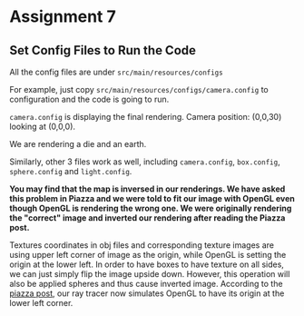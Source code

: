 # Assignment 7

## Set Config Files to Run the Code

  All the config files are under `src/main/resources/configs`

  For example, just copy `src/main/resources/configs/camera.config` to configuration and the code is going to run.

  `camera.config` is displaying the final rendering. Camera position: (0,0,30) looking at (0,0,0).

  We are rendering a die and an earth.

  Similarly, other 3 files work as well, including `camera.config`, `box.config`, `sphere.config` and `light.config`.



**You may find that the map is inversed in our renderings. We have asked this problem in Piazza and we were told to fit our image with OpenGL even though OpenGL is rendering the wrong one. We were originally rendering the "correct" image and inverted our rendering after reading the Piazza post.**

Textures coordinates in obj files and corresponding texture images are using upper left corner of image as the origin, while OpenGL is setting the origin at the lower left. In order to have boxes to have texture on all sides, we can just simply flip the image upside down. However, this operation will also be applied spheres and thus cause inverted image. According to the [piazza post](https://piazza.com/class/jqmk9wn2e48c4?cid=196), our ray tracer now simulates OpenGL to have its origin at the lower left corner.
